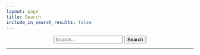 ```yaml
---
layout: page
title: Search
include_in_search_results: false
---
```


<script src="{{ "/assets/scripts/lunr.js" | relative_url }}"></script>

<form style="text-align: center" id="form-search" class="form-search" action="" method="get">
  <input type="search" class="input-medium search-query" id="search-box" placeholder="Search..." name="q">
  <input type="submit" class="btn" value="Search">
</form>

---

<div id="search-results"></div>


<script>
function getQueryParam(variable) {
	var query = window.location.search.substring(1);
	var vars = query.split('&');

	for (var i = 0; i < vars.length; i++) {
		var pair = vars[i].split('=');

		if (pair[0] === variable) {
			return decodeURIComponent(pair[1].replace(/\+/g, '%20'));
		}
	}
	return '';
}
function setQueryParam(key, value, replace_state) {
	if (typeof(URLSearchParams) != "undefined" && history.pushState) {
		var params = new URLSearchParams(window.location.search);
		params.set(key, value);
		var newUrl = window.location.protocol + "//" + window.location.host + window.location.pathname + '?' + params.toString();
		var state_obj = {
			path: newUrl
		};
		if (replace_state)
			window.history.replaceState(state_obj, '', newUrl);
		else
			window.history.pushState(state_obj, '', newUrl);
	}
}

var pages = [
{% for page in site.pages %}
	{% if page.include_in_search_results and page.title %}
		{% if it_page.url == "/pages/rcss/property_index" %}
			{% assign page_property_index = it_page %}
		{% endif %}
		{% capture parent_url %}/pages/{{ page.parent }}{% endcapture %}
		{% capture grandparent_url %}/pages/{{ page.grandparent }}{% endcapture %}
		{% assign parent_title = "" %}
		{% assign grandparent_title = "" %}
		{% for it_page in site.pages %}
			{% if it_page.url == parent_url %}
				{% assign parent_title = it_page.short_title | default: it_page.title %}
			{% endif %}
			{% if it_page.url == grandparent_url %}
				{% assign grandparent_title = it_page.short_title | default: it_page.title %}
			{% endif %}
		{% endfor %}
		{% if grandparent_title != "" %}
			{% capture parent_title %}{{ grandparent_title }} / {{ parent_title }}{% endcapture %}
		{% endif %}
		
		{
		"title": "{{ page.title }}",
		"property": "",
		"element": "",
		"url": "{{ page.url }}",
		"parent_title": "{{ parent_title }}",
		"content": "{{ page.content | markdownify | strip_html | replace: '"', " " | replace: "\", " " | normalize_whitespace }}"
		},
	{% endif %}
{% endfor %}
{% include elements_and_properties.index %}
];

var idx = lunr(function () {
	this.ref('id')
	this.field('title', {
		boost: 10
	})
	this.field('property', {
		boost: 100
	})
	this.field('element', {
		boost: 100
	})
	this.field('content')
	this.metadataWhitelist = ['position']

	pages.forEach(function (doc, index) {
		doc['id'] = index;
		this.add(doc)
	}, this)
});

function displaySearchResults(has_search_text, results, pages) {
	function mergePositions(positions, new_positions) {
		positions = positions.concat(new_positions);
		positions.sort(function (a, b) {
			return a[0] - b[0];
		});

		for (var i = 0; i < positions.length - 1; i++) {
			var pos = positions[i];
			var pos_next = positions[i + 1];

			if (pos[0] + pos[1] > pos_next[0]) {
				pos[1] = Math.max(pos[1], pos_next[0] + pos_next[1] - pos[0]);

				delete positions[i + 1];
				i--;
			}
		}

		return positions;
	}

	var el_search_results = document.getElementById('search-results');

	if (results.length && has_search_text) {
		var results_string = '';
		const max_results = 15;
		const max_elements_and_properties = 8;
		var num_elements_and_properties = 0;

		for (var i = 0; i < results.length && i < max_results + num_elements_and_properties; i++) {
			var item = pages[results[i].ref];

			var title = item.title;
			const summary_length = 200;
			var content = item.content;
			var property = item.property;
			var element = item.element;

			if (element.length || property.length) {
				num_elements_and_properties++;
				if (num_elements_and_properties > max_elements_and_properties)
					continue;
			}
			
			var content_positions = [];
			var title_positions = [];
			var property_positions = [];
			var element_positions = [];

			for (var query in results[i].matchData.metadata) {
				var match_objects = results[i].matchData.metadata[query];
				if ('content' in match_objects) {
					content_positions = mergePositions(content_positions, match_objects['content'].position);
				}
				if ('title' in match_objects) {
					title_positions = mergePositions(title_positions, match_objects['title'].position);
				}
				if ('property' in match_objects) {
					property_positions = mergePositions(property_positions, match_objects['property'].position);
				}
				if ('element' in match_objects) {
					element_positions = mergePositions(element_positions, match_objects['element'].position);
				}
			}

			function highlightMatches(content, positions, skip_after_index) {
				var cursor = 0;
				var new_content = "";
				for (var j = 0; j < positions.length; j++) {
					var pos = positions[j];
					if (skip_after_index && pos[0] > skip_after_index)
						break;
					new_content += content.slice(cursor, pos[0]) + '<strong>' + content.slice(pos[0], pos[0] + pos[1]) + '</strong>';
					cursor = pos[0] + pos[1];
				};

				new_content += content.slice(cursor);
				return new_content;
			}

			if (content_positions.length) {
				var first_match = content_positions[0][0];
				var summary_begin = Math.max(0, content.lastIndexOf(' ', Math.max(0, first_match - 60)));
				var summary_end = first_match + summary_length;

				var new_content = highlightMatches(content, content_positions, summary_end);

				var i_strong = new_content.indexOf('</strong>', summary_end);
				summary_end = Math.max(new_content.indexOf(' ', summary_end), i_strong < 0 ? -1 : i_strong + '</strong>'.length);
				summary_end = summary_end < 0 ? new_content.length : summary_end;

				content = new_content.slice(summary_begin, summary_end);

			} else {
				content = content.substring(0, Math.max(summary_length, content.indexOf(' ', summary_length)));
			}

			if (title_positions.length) {
				title = highlightMatches(title, title_positions, false);
			}
			if (property_positions.length) {
				property = highlightMatches(property, property_positions, false);
			}
			if (element_positions.length) {
				element = highlightMatches(element, element_positions, false);
			}
			
			if (property.length) {
				results_string += '<h4 title="RCSS property"><span class="fas">&#xf121;</span><a href="' + item.url + '">‘' + property + '’ property</a></h4>';
			} else if (element.length) {
				results_string += '<h4 title="RML element"><span class="fas">&#xf84c;</span><a href="' + item.url + '">&lt;' + element + '&gt; element</a></h4>';
			} else {
				results_string += '<h4><a href="' + item.url + '">' + title + (item.parent_title ? ' (' + item.parent_title + ')' : '') + '</a></h4>';
				results_string += '<p>' + content + '...</p>';
			}
		}

		results_string += '<p style="text-align: right"><em>Showing ' + Math.min(results.length, max_results + num_elements_and_properties) + ' of ' + results.length + ' ' + (results.length == 1 ? 'result' : 'results') + '.</em></p>';

		el_search_results.innerHTML = results_string;
	} else if (has_search_text) {
		el_search_results.innerHTML = '<p><em>No results found.</em></p>';
	} else {
		el_search_results.innerHTML = '<p><em>Please enter a search term above.</em></p>';
	}
}

var el_search_box = document.getElementById('search-box');

function doSearch() {
	var search_term = el_search_box.value;
	var results = idx.search(search_term);
	displaySearchResults(Boolean(search_term), results, pages);
}

document.getElementById('form-search').addEventListener("submit", function (e) {
	e.preventDefault();
	doSearch();
	setQueryParam('q', el_search_box.value, false);
});

document.getElementById('search-box').addEventListener("input", function (e) {
	doSearch();
	setQueryParam('q', el_search_box.value, true)
});

window.addEventListener("popstate", function (e) {
	var search_term = getQueryParam('q');
	el_search_box.value = search_term;
	doSearch();
});

el_search_box.value = getQueryParam('q');
doSearch();
</script>
